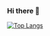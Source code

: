 ### Hi there 👋
[![Top Langs](https://github-readme-stats.vercel.app/api/top-langs/?username=yhyoon1004)](https://github.com/깃허브아이디/github-readme-stats)
